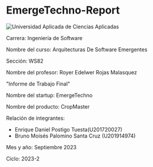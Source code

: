 # EmergeTechno-Report
 ![Universidad Aplicada de Ciencias Aplicadas](https://upload.wikimedia.org/wikipedia/commons/f/fc/UPC_logo_transparente.png)
 
 Carrera: Ingeniería de Software

Nombre del curso: Arquitecturas De Software Emergentes

Sección: WS82

Nombre del profesor: Royer Edelwer Rojas Malasquez

"Informe de Trabajo Final"

Nombre del startup: EmergeTechno

Nombre del producto: CropMaster

Relación de integrantes:

-   Enrique Daniel Postigo Tuesta(U201720027)
-   Bruno Moisés Palomino Santa Cruz (U201914974)


Mes y año: Septiembre 2023

Ciclo: 2023-2


<!--stackedit_data:
eyJoaXN0b3J5IjpbLTEwNzgzNTE0ODEsMTc4ODk2NDM5NSwtMj
IzNTQ0NTk3LDM5MDMxNjA1MSw4MjU4NTk2NjJdfQ==
-->